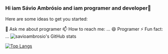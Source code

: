 ### Hi iam Sávio Ambrósio and iam programer and developer👋

Here are some ideas to get you started:

💬 Ask me about programer
📫 How to reach me: ...
😄 Programer
⚡ Fun fact: ...
![savioambrosio's GitHub stats](https://github-readme-stats.vercel.app/api?username=savioambrosio&show_icons=true&theme=radical)

[![Top Langs](https://github-readme-stats.vercel.app/api/top-langs/?username=anuraghazra&layout=compact)](https://github.com/anuraghazra/github-readme-stats)
